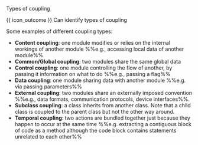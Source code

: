 <span id="title">Types of coupling</span>

<span id="prereqs"><panel src="../what/unit-inElsewhere-asFlat.md" boilerplate header="%%{{ icon_prereq }} Design → Design Fundamentals → Coupling → What%%" popup-url="{{ baseUrl }}/designFundamentals/coupling/what" /></span>

<span id="outcomes">{{ icon_outcome }} Can identify types of coupling</span>

<div id="body">

Some examples of different coupling types:

* **Content coupling**: one module modifies or relies on the internal workings of another module %%e.g., accessing local data of another module%% 
* **Common/Global coupling**: two modules share the same global data 
* **Control coupling**: one module controlling the flow of another, by passing it information on what to do %%e.g., passing a flag%%
* **Data coupling**: one module sharing data with another module %%e.g. via passing parameters%% 
* **External coupling**: two modules share an externally imposed convention %%e.g., data formats, communication protocols, device interfaces%%. 
* **Subclass coupling**: a class inherits from another class. Note that a child class is coupled to the parent class but not the other way around.
* **Temporal coupling**: two actions are bundled together just because they happen to occur at the same time %%e.g. extracting a contiguous block of code as a method although the code block contains statements unrelated to each other%%

</div>

<div id="extras">
</div>

